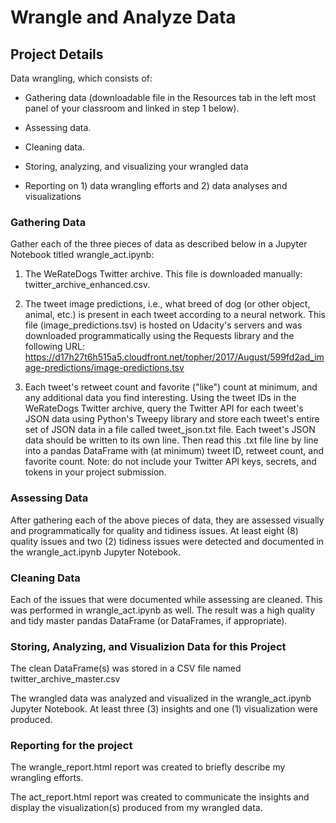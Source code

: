 # Wrangle and Analyze Data

## Project Details

Data wrangling, which consists of:

* Gathering data (downloadable file in the Resources tab in the left most panel of your classroom and linked in step 1 below).

* Assessing data.

* Cleaning data.

* Storing, analyzing, and visualizing your wrangled data

* Reporting on 1) data wrangling efforts and 2) data analyses and visualizations

### Gathering Data

Gather each of the three pieces of data as described below in a Jupyter Notebook titled wrangle_act.ipynb:

1. The WeRateDogs Twitter archive. This file is downloaded manually: twitter_archive_enhanced.csv.

2. The tweet image predictions, i.e., what breed of dog (or other object, animal, etc.) is present in each tweet according to a neural network. This file (image_predictions.tsv) 
is hosted on Udacity's servers and was downloaded programmatically using the Requests library and the following
URL: https://d17h27t6h515a5.cloudfront.net/topher/2017/August/599fd2ad_image-predictions/image-predictions.tsv

3. Each tweet's retweet count and favorite ("like") count at minimum, and any additional data you find interesting. Using the tweet IDs in the WeRateDogs Twitter archive, query 
the Twitter API for each tweet's JSON data using Python's Tweepy library and store each tweet's entire set of JSON data in a file called tweet_json.txt file. Each tweet's JSON 
data should be written to its own line. Then read this .txt file line by line into a pandas DataFrame with (at minimum) tweet ID, retweet count, and favorite count. Note: do not 
include your Twitter API keys, secrets, and tokens in your project submission.

### Assessing Data

After gathering each of the above pieces of data, they are assessed visually and programmatically for quality and tidiness issues. At least eight (8) quality issues and 
two (2) tidiness issues were detected and documented in the wrangle_act.ipynb Jupyter Notebook. 

### Cleaning Data

Each of the issues that were documented while assessing are cleaned. This was performed in wrangle_act.ipynb as well. The result was a high quality and tidy master pandas 
DataFrame (or DataFrames, if appropriate). 

### Storing, Analyzing, and Visualizion Data for this Project

The clean DataFrame(s) was stored in a CSV file named twitter_archive_master.csv

The wrangled data was analyzed and visualized in the wrangle_act.ipynb Jupyter Notebook. At least three (3) insights and one (1) visualization were produced.

### Reporting for the project

The wrangle_report.html report was created to briefly describe my wrangling efforts. 

The act_report.html report was created to communicate the insights and display the visualization(s) produced from my wrangled data. 

